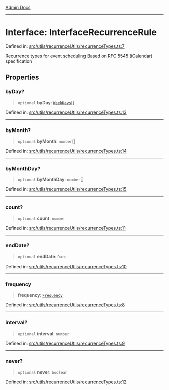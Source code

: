 [Admin Docs](/)

***

# Interface: InterfaceRecurrenceRule

Defined in: [src/utils/recurrenceUtils/recurrenceTypes.ts:7](https://github.com/PalisadoesFoundation/talawa-admin/blob/main/src/utils/recurrenceUtils/recurrenceTypes.ts#L7)

Recurrence types for event scheduling
Based on RFC 5545 (iCalendar) specification

## Properties

### byDay?

> `optional` **byDay**: [`WeekDays`](../enumerations/WeekDays.md)[]

Defined in: [src/utils/recurrenceUtils/recurrenceTypes.ts:13](https://github.com/PalisadoesFoundation/talawa-admin/blob/main/src/utils/recurrenceUtils/recurrenceTypes.ts#L13)

***

### byMonth?

> `optional` **byMonth**: `number`[]

Defined in: [src/utils/recurrenceUtils/recurrenceTypes.ts:14](https://github.com/PalisadoesFoundation/talawa-admin/blob/main/src/utils/recurrenceUtils/recurrenceTypes.ts#L14)

***

### byMonthDay?

> `optional` **byMonthDay**: `number`[]

Defined in: [src/utils/recurrenceUtils/recurrenceTypes.ts:15](https://github.com/PalisadoesFoundation/talawa-admin/blob/main/src/utils/recurrenceUtils/recurrenceTypes.ts#L15)

***

### count?

> `optional` **count**: `number`

Defined in: [src/utils/recurrenceUtils/recurrenceTypes.ts:11](https://github.com/PalisadoesFoundation/talawa-admin/blob/main/src/utils/recurrenceUtils/recurrenceTypes.ts#L11)

***

### endDate?

> `optional` **endDate**: `Date`

Defined in: [src/utils/recurrenceUtils/recurrenceTypes.ts:10](https://github.com/PalisadoesFoundation/talawa-admin/blob/main/src/utils/recurrenceUtils/recurrenceTypes.ts#L10)

***

### frequency

> **frequency**: [`Frequency`](../enumerations/Frequency.md)

Defined in: [src/utils/recurrenceUtils/recurrenceTypes.ts:8](https://github.com/PalisadoesFoundation/talawa-admin/blob/main/src/utils/recurrenceUtils/recurrenceTypes.ts#L8)

***

### interval?

> `optional` **interval**: `number`

Defined in: [src/utils/recurrenceUtils/recurrenceTypes.ts:9](https://github.com/PalisadoesFoundation/talawa-admin/blob/main/src/utils/recurrenceUtils/recurrenceTypes.ts#L9)

***

### never?

> `optional` **never**: `boolean`

Defined in: [src/utils/recurrenceUtils/recurrenceTypes.ts:12](https://github.com/PalisadoesFoundation/talawa-admin/blob/main/src/utils/recurrenceUtils/recurrenceTypes.ts#L12)
